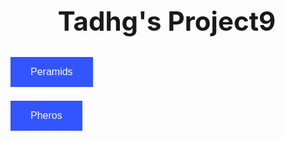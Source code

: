<html>
<head>
<style>
body, html {
    height: 0%;
    margin: 0;
}

.bg {
    /* The image used */
    background-image: url("page1.4.jfif");

    /* Full height */
    height: 100%;
    width: 100%;

    /* Center and scale the image nicely */
    background-position: center;
    background-repeat: no-repeat;
    background-size: cover;
}
</style>
<style>
.button {
    background-color: #3355FF;
    border: none;
    color: white;
    padding: 15px 32px;
    text-align: center;
    text-decoration: none;
    display: inline-block;
    font-size: 16px;
    margin: 4px 2px;
    cursor: pointer;
}
</style>

<title>Tadhg's Project</title>

</head>
<body>

<div class="bg"></div>

<h1 align="center" style="font-size:300%;">Tadhg's Project9</h1>



<button align="center" class="button" onclick="window.open('page2.html')">Peramids</button>

<button align="center" class="button" onclick="window.open('page3.html')">Pheros</button>


</body>
</html>
